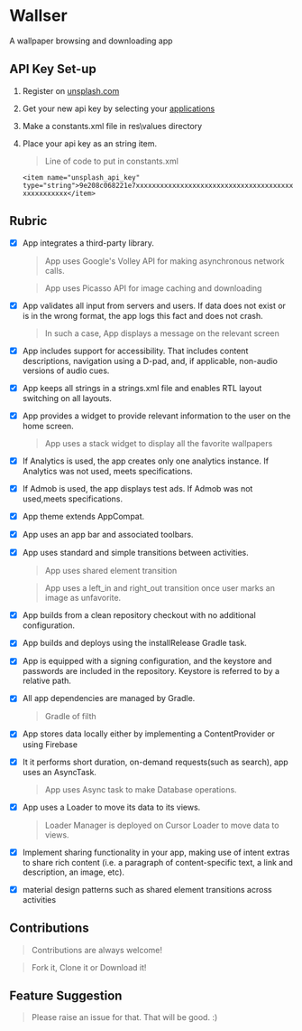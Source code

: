 # Wallser
A wallpaper browsing and downloading app

## API Key Set-up

1. Register on <a href="https://unsplash.com/">unsplash.com</a>

2. Get your new api key by selecting your <a href="https://unsplash.com/oauth/applications">applications</a>

3. Make a constants.xml file in res\values directory

4. Place your api key as an string item. 

   > Line of code to put in constants.xml
   
   `<item name="unsplash_api_key" type="string">9e208c068221e7xxxxxxxxxxxxxxxxxxxxxxxxxxxxxxxxxxxxxxxxxxxxxxxxxx</item>`

## Rubric

- [x] App integrates a third-party library.

   > App uses Google's Volley API for making asynchronous network calls.
   
   > App uses Picasso API for image caching and downloading
   
- [x] App validates all input from servers and users. If data does not exist or is in the wrong format, the app logs this fact and does not crash.
   
   > In such a case, App displays a message on the relevant screen

- [x] App includes support for accessibility. That includes content descriptions, navigation using a D-pad, and, if applicable, non-audio versions of audio cues.

- [x] App keeps all strings in a strings.xml file and enables RTL layout switching on all layouts.

- [x] App provides a widget to provide relevant information to the user on the home screen.
    
    > App uses a stack widget to display all the favorite wallpapers
    
- [x] If Analytics is used, the app creates only one analytics instance. If Analytics was not used, meets specifications.

- [x] If Admob is used, the app displays test ads. If Admob was not used,meets specifications.

- [x] App theme extends AppCompat.

- [x] App uses an app bar and associated toolbars.

- [x] App uses standard and simple transitions between activities.

    > App uses shared element transition

    > App uses a left_in and right_out transition once user marks an image as unfavorite.

- [x] App builds from a clean repository checkout with no additional configuration.

- [x] App builds and deploys using the installRelease Gradle task.

- [x] App is equipped with a signing configuration, and the keystore and passwords are included in the repository. Keystore is referred to by a relative path.

- [x] All app dependencies are managed by Gradle.

    > Gradle of filth
    
- [x] App stores data locally either by implementing a ContentProvider or using Firebase

- [x] It it performs short duration, on-demand requests(such as search), app uses an AsyncTask.

    > App uses Async task to make Database operations.
    
- [x] App uses a Loader to move its data to its views.

    > Loader Manager is deployed on Cursor Loader to move data to views.
    
 - [x] Implement sharing functionality in your app, making use of intent extras to share rich content (i.e. a paragraph of content-specific text, a link and description, an image, etc).
 
 - [x] material design patterns such as shared element transitions across activities
 
 ## Contributions

> Contributions are always welcome!

> Fork it, Clone it or Download it! 

## Feature Suggestion

> Please raise an issue for that. That will be good. :)



    
